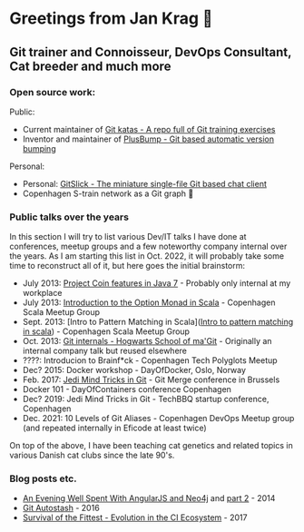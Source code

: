 # Greetings from Jan Krag 👋

## Git trainer and Connoisseur, DevOps Consultant, Cat breeder and much more

### Open source work:

Public:

* Current maintainer of [Git katas - A repo full of Git training exercises](https://github.com/eficode-academy/git-katas)
* Inventor and maintainer of [PlusBump - Git based automatic version bumping](https://github.com/Praqma/PlusBump)

Personal:

* Personal: [GitSlick - The miniature single-file Git based chat client](https://github.com/JKrag/GitSlick)
* Copenhagen S-train network as a Git graph 🤪

### Public talks over the years

In this section I will try to list various Dev/IT talks I have done at conferences, meetup groups and a few noteworthy company internal over the years. As I am starting this list in Oct. 2022, it will probably take some time to reconstruct all of it, but here  goes the initial brainstorm:

* July 2013: [Project Coin features in Java 7](https://www.slideshare.net/jankrag/java7-coin) - Probably only internal at my workplace
* July 2013: [Introduction to the Option Monad in Scala](https://www.slideshare.net/jankrag/introduction-to-option-monad-in-scala) - Copenhagen Scala Meetup Group
* Sept. 2013: [Intro to Pattern Matching in Scala]([Intro to pattern matching in scala](https://www.slideshare.net/jankrag/intro-to-pattern-matching-in-scala)) - Copenhagen Scala Meetup Group
* Oct. 2013: [Git internals - Hogwarts School of ma'Git](https://www.slideshare.net/jankrag/git-internals-26784067) - Originally an internal company talk but reused elsewhere
* ????: Introducion to Brainf*ck - Copenhagen Tech Polyglots Meetup
* Dec? 2015: Docker workshop - DayOfDocker, Oslo, Norway
* Feb. 2017: [Jedi Mind Tricks in Git](https://www.slideshare.net/jankrag/jedi-mind-tricks-for-git) - Git Merge conference in Brussels
* Docker 101 - DayOfContainers conference Copenhagen
* Dec? 2019: Jedi Mind Tricks in Git - TechBBQ startup conference, Copenhagen
* Dec. 2021: 10 Levels of Git Aliases - Copenhagen DevOps Meetup group (and repeated internally in Eficode at least twice)

On top of the above, I have been teaching cat genetics and related topics in various Danish cat clubs since the late 90's.

### Blog posts etc.

* [An Evening Well Spent With AngularJS and Neo4j](https://blog.xpresso.dk/blog/2014/03/13/an-evening-well-spent-with-angularjs-and-neo4j-part-1/) and [part 2](https://blog.xpresso.dk/blog/2014/03/13/an-evening-well-spent-with-angularjs-and-neo4j-part-2/) - 2014
* [Git Autostash](https://www.eficode.com/blog/git-autostash) - 2016
* [Survival of the Fittest - Evolution in the CI Ecosystem](https://www.eficode.com/blog/survival-of-the-fittest) -  2017

<!--
**JKrag/JKrag** is a ✨ _special_ ✨ repository because its `README.md` (this file) appears on your GitHub profile.

Here are some ideas to get you started:

- 🔭 I’m currently working on ...
- 🌱 I’m currently learning ...
- 👯 I’m looking to collaborate on ...
- 🤔 I’m looking for help with ...
- 💬 Ask me about ...
- 📫 How to reach me: ...
- 😄 Pronouns: ...
- ⚡ Fun fact: ...
-->
